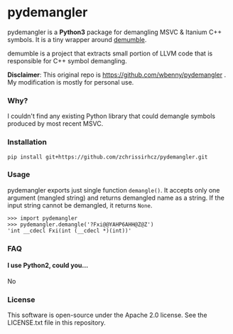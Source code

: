 # pydemangler

pydemangler is a **Python3** package for demangling MSVC & Itanium C++ symbols.
It is a tiny wrapper around [demumble](https://github.com/nico/demumble).

demumble is a project that extracts small portion of LLVM code that is responsible
for C++ symbol demangling.

**Disclaimer**: This original repo is https://github.com/wbenny/pydemangler . My modification is mostly for personal use.

### Why?

I couldn't find any existing Python library that could demangle symbols produced
by most recent MSVC.

### Installation

`pip install git+https://github.com/zchrissirhcz/pydemangler.git`

### Usage

pydemangler exports just single function `demangle()`.
It accepts only one argument (mangled string) and returns demangled name as a
string.  If the input string cannot be demangled, it returns `None`.

```
>>> import pydemangler
>>> pydemangler.demangle('?Fxi@@YAHP6AHH@Z@Z')
'int __cdecl Fxi(int (__cdecl *)(int))'
```

### FAQ

#### I use Python2, could you...

No

### License

This software is open-source under the Apache 2.0 license. See the LICENSE.txt file in this repository.
